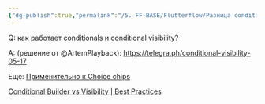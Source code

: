 ```yaml
---
{"dg-publish":true,"permalink":"/5. FF-BASE/Flutterflow/Разница conditionals и conditional visibility/","created":"2024-11-03T10:58:49.769-03:00","updated":"2024-11-03T10:58:49.769-03:00"}
---
```


Q: как работает conditionals и conditional visibility?

A: (решение от @ArtemPlayback): 
https://telegra.ph/conditional-visibility-05-17

Еще:
[Применительно к Choice chips](https://www.youtube.com/watch?v=nuKkxaW-fmY)

[Conditional Builder vs Visibility | Best Practices](https://www.youtube.com/watch?v=REuYX-hqqiw&pp=ygUiY29uZGl0aW9uYWwgdmlzaWJpbGl0eSBmbHV0dGVyZmxvdw%3D%3D "Conditional Builder vs Visibility | Best Practices")
